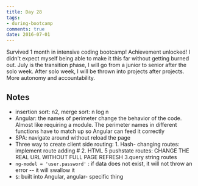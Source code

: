 ```yaml
---
title: Day 28   
tags: 
- during-bootcamp
comments: true
date: 2016-07-01
---
```

Survived 1 month in intensive coding bootcamp! Achievement unlocked! 
I didn't expect myself being able to make it this far without getting burned out.  July is the transition phase, I will go from a junior to senior after the solo week. After solo week, I will be thrown into projects after projects.  More autonomy and accountability.



Notes
-------------------
* insertion sort: n2, merge sort: n log n
* Angular: the names of perimeter change the behavior of the code. Almost like requiring a module. The perimeter names in different functions have to match up so Angular can feed it correctly
* SPA: navigate around without reload the page
* Three way to create client side routing: 1. Hash- changing routes: implement route adding # 2. HTML 5 pushstate routes: CHANGE THE REAL URL WITHOUT FULL PAGE REFRESH 3.query string routes
* `ng-model = 'user.password'` : if data does not exist, it will not throw an error -- it will swallow it 
* `$`: built into Angular, angular- specific thing











